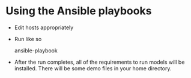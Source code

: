 # Using the Ansible playbooks

* Edit hosts appropriately
* Run like so

    ansible-playbook <stuff>

* After the run completes, all of the requirements to run models will be installed. There will be some demo files in your home directory.


